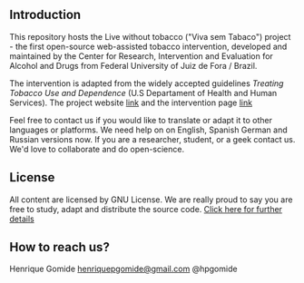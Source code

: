 Introduction
----------------
This repository hosts the Live without tobacco ("Viva sem Tabaco") project - the first open-source web-assisted tobacco intervention, developed and maintained by the Center for Research, Intervention and Evaluation for Alcohol and Drugs from Federal University of Juiz de Fora / Brazil. 

The intervention is adapted from the widely accepted guidelines *Treating Tobacco Use and Dependence* (U.S Departament of Health and Human Services). The project website [link](http://crepeia.github.io/wati) and the intervention page [link](http://www.vivasemtabaco.com.br)

Feel free to contact us if you would like to translate or adapt it to other languages or platforms. We need help on on English, Spanish German and Russian versions now. If you are a researcher, student, or a geek contact us. We'd love to collaborate and do open-science.

License
----------------
All content are licensed by GNU License. We are really proud to say you are free to study, adapt and distribute the source code. [Click here for further details](http://www.gnu.org/licenses/fdl-1.3.txt)

How to reach us?
----------------
Henrique Gomide
henriquepgomide@gmail.com
@hpgomide
